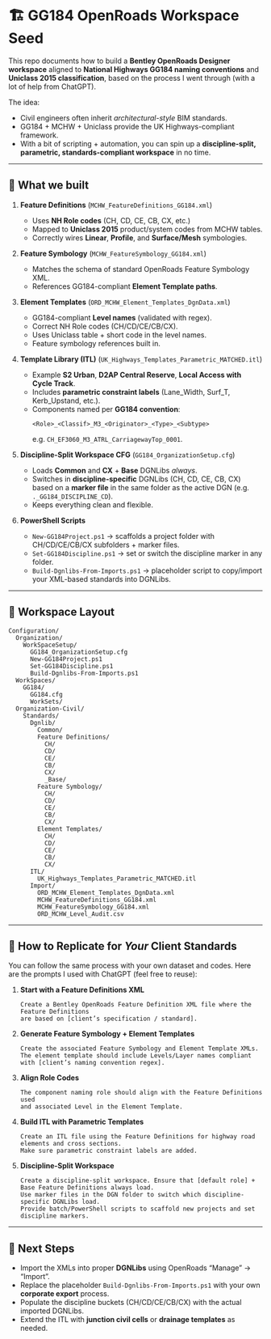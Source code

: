 
# 🏗️ GG184 OpenRoads Workspace Seed

This repo documents how to build a **Bentley OpenRoads Designer workspace** aligned to **National Highways GG184 naming conventions** and **Uniclass 2015 classification**, based on the process I went through (with a lot of help from ChatGPT).

The idea:  
- Civil engineers often inherit *architectural-style* BIM standards.  
- GG184 + MCHW + Uniclass provide the UK Highways-compliant framework.  
- With a bit of scripting + automation, you can spin up a **discipline-split, parametric, standards-compliant workspace** in no time.

---

## 🔑 What we built

1. **Feature Definitions** (`MCHW_FeatureDefinitions_GG184.xml`)  
   - Uses **NH Role codes** (CH, CD, CE, CB, CX, etc.)  
   - Mapped to **Uniclass 2015** product/system codes from MCHW tables.  
   - Correctly wires **Linear**, **Profile**, and **Surface/Mesh** symbologies.

2. **Feature Symbology** (`MCHW_FeatureSymbology_GG184.xml`)  
   - Matches the schema of standard OpenRoads Feature Symbology XML.  
   - References GG184-compliant **Element Template paths**.

3. **Element Templates** (`ORD_MCHW_Element_Templates_DgnData.xml`)  
   - GG184-compliant **Level names** (validated with regex).  
   - Correct NH Role codes (CH/CD/CE/CB/CX).  
   - Uses Uniclass table + short code in the level names.  
   - Feature symbology references built in.

4. **Template Library (ITL)** (`UK_Highways_Templates_Parametric_MATCHED.itl`)  
   - Example **S2 Urban**, **D2AP Central Reserve**, **Local Access with Cycle Track**.  
   - Includes **parametric constraint labels** (Lane_Width, Surf_T, Kerb_Upstand, etc.).  
   - Components named per **GG184 convention**:  
     ```
     <Role>_<Classif>_M3_<Originator>_<Type>_<Subtype>
     ```
     e.g. `CH_EF3060_M3_ATRL_CarriagewayTop_0001`.

5. **Discipline-Split Workspace CFG** (`GG184_OrganizationSetup.cfg`)  
   - Loads **Common** and **CX** + **Base** DGNLibs *always*.  
   - Switches in **discipline-specific** DGNLibs (CH, CD, CE, CB, CX) based on a **marker file** in the same folder as the active DGN (e.g. `._GG184_DISCIPLINE_CD`).  
   - Keeps everything clean and flexible.

6. **PowerShell Scripts**  
   - `New-GG184Project.ps1` → scaffolds a project folder with CH/CD/CE/CB/CX subfolders + marker files.  
   - `Set-GG184Discipline.ps1` → set or switch the discipline marker in any folder.  
   - `Build-Dgnlibs-From-Imports.ps1` → placeholder script to copy/import your XML-based standards into DGNLibs.

---

## 📂 Workspace Layout

```
Configuration/
  Organization/
    WorkSpaceSetup/
      GG184_OrganizationSetup.cfg
      New-GG184Project.ps1
      Set-GG184Discipline.ps1
      Build-Dgnlibs-From-Imports.ps1
  WorkSpaces/
    GG184/
      GG184.cfg
      WorkSets/
  Organization-Civil/
    Standards/
      Dgnlib/
        Common/
        Feature Definitions/
          CH/
          CD/
          CE/
          CB/
          CX/
          _Base/
        Feature Symbology/
          CH/
          CD/
          CE/
          CB/
          CX/
        Element Templates/
          CH/
          CD/
          CE/
          CB/
          CX/
      ITL/
        UK_Highways_Templates_Parametric_MATCHED.itl
      Import/
        ORD_MCHW_Element_Templates_DgnData.xml
        MCHW_FeatureDefinitions_GG184.xml
        MCHW_FeatureSymbology_GG184.xml
        ORD_MCHW_Level_Audit.csv
```

---

## 🚀 How to Replicate for *Your* Client Standards

You can follow the same process with your own dataset and codes. Here are the prompts I used with ChatGPT (feel free to reuse):

1. **Start with a Feature Definitions XML**  
   ```
   Create a Bentley OpenRoads Feature Definition XML file where the Feature Definitions 
   are based on [client’s specification / standard].
   ```

2. **Generate Feature Symbology + Element Templates**  
   ```
   Create the associated Feature Symbology and Element Template XMLs. 
   The element template should include Levels/Layer names compliant with [client’s naming convention regex].
   ```

3. **Align Role Codes**  
   ```
   The component naming role should align with the Feature Definitions used 
   and associated Level in the Element Template.
   ```

4. **Build ITL with Parametric Templates**  
   ```
   Create an ITL file using the Feature Definitions for highway road elements and cross sections. 
   Make sure parametric constraint labels are added.
   ```

5. **Discipline-Split Workspace**  
   ```
   Create a discipline-split workspace. Ensure that [default role] + Base Feature Definitions always load. 
   Use marker files in the DGN folder to switch which discipline-specific DGNLibs load.
   Provide batch/PowerShell scripts to scaffold new projects and set discipline markers.
   ```

---

## 📝 Next Steps
- Import the XMLs into proper **DGNLibs** using OpenRoads “Manage” → “Import”.  
- Replace the placeholder `Build-Dgnlibs-From-Imports.ps1` with your own **corporate export** process.  
- Populate the discipline buckets (CH/CD/CE/CB/CX) with the actual imported DGNLibs.  
- Extend the ITL with **junction civil cells** or **drainage templates** as needed.  
